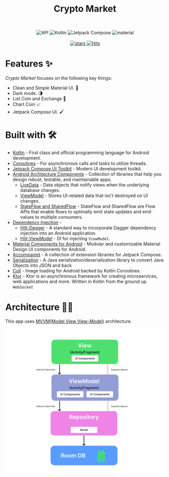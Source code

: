 <h1 style="text-align:center;">Crypto Market</h1>

<br />
<p style="text-align:center;">
  <img alt="API" src="https://img.shields.io/badge/Api%2021+-50f270?logo=android&logoColor=black&style=for-the-badge"/>
  <img alt="Kotlin" src="https://img.shields.io/badge/Kotlin-a503fc?logo=kotlin&logoColor=white&style=for-the-badge"/>
  <img alt="Jetpack Compose" src="https://img.shields.io/static/v1?style=for-the-badge&message=Jetpack+Compose&color=4285F4&logo=Jetpack+Compose&logoColor=FFFFFF&label="/> 
  <img alt="material" src="https://custom-icon-badges.demolab.com/badge/material%20you-lightblue?style=for-the-badge&logoColor=333&logo=material-you"/>
  <br />
  <br />
  <a href="https://github.com/agung-prabowo/Crypto-Market/stargazers"><img alt="stars" src="https://img.shields.io/github/stars/agung-prabowo/crypto-market?color=ffff00&style=for-the-badge"/></a>
  <a href="https://hits.sh/github.com/agung-prabowo/crypto-market/"><img alt="Hits" src="https://hits.sh/github.com/agung-prabowo/Crypto-Market.svg?style=for-the-badge&label=Views&extraCount=10&color=54856b"/></a>
  <br />
</p>

# Features ✨

_Crypto Market_ focuses on the following key things:

- Clean and Simple Material UI. 🎨
- Dark mode. 🌗
- List Coin and Exchange 📙
- Chart Coin 📈
- Jetpack Compose UI. 🖌

# Built with 🛠

- [Kotlin](https://kotlinlang.org/) - First class and official programming language for Android development.
- [Coroutines](https://kotlinlang.org/docs/reference/coroutines-overview.html) - For asynchronous calls and tasks to utilize threads.
- [Jetpack Compose UI Toolkit](https://developer.android.com/jetpack/compose) - Modern UI development toolkit.
- [Android Architecture Components](https://developer.android.com/topic/libraries/architecture) - Collection of libraries that help you design robust, testable, and maintainable apps.
  - [LiveData](https://developer.android.com/topic/libraries/architecture/livedata) - Data objects that notify views when the underlying database changes.
  - [ViewModel](https://developer.android.com/topic/libraries/architecture/viewmodel) - Stores UI-related data that isn't destroyed on UI changes.
  - [StateFlow and SharedFlow](https://developer.android.com/kotlin/flow/stateflow-and-sharedflow#:~:text=StateFlow%20is%20a%20state%2Dholder,property%20of%20the%20MutableStateFlow%20class.) - StateFlow and SharedFlow are Flow APIs that enable flows to optimally emit state updates and emit values to multiple consumers.
- [Dependency Injection](https://developer.android.com/training/dependency-injection) -
  - [Hilt-Dagger](https://dagger.dev/hilt/) - A standard way to incorporate Dagger dependency injection into an Android application.
  - [Hilt-ViewModel](https://developer.android.com/training/dependency-injection/hilt-jetpack) - DI for injecting ```ViewModel```.
- [Material Components for Android](https://github.com/material-components/material-components-android) - Modular and customizable Material Design UI components for Android.
- [Accompanist](https://google.github.io/accompanist/) - A collection of extension libraries for Jetpack Compose.
- [Serialization](https://github.com/Kotlin/kotlinx.serialization) - A Java serialization/deserialization library to convert Java Objects into JSON and back
- [Coil](https://github.com/coil-kt/coil) - Image loading for Android backed by Kotlin Coroutines.
- [Ktor](https://github.com/ktorio/ktor) - Ktor is an asynchronous framework for creating microservices, web applications and more. Written in Kotlin from the ground up. ```WebSocket```

# Architecture 👷‍♂️
This app uses [MVVM(Model View View-Model)](https://developer.android.com/topic/architecture#recommended-app-arch) architecture.

![MVVM](assets/mvvm.png)

